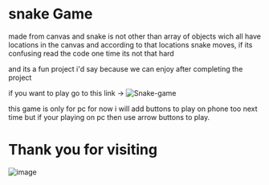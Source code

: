 # snake Game
made from canvas and snake is not other than array of objects wich all have locations in the canvas and according to that locations snake moves, if its confusing read the code one time its not that hard

and its a fun project i'd say because we can enjoy after completing the project 

if you want to play go to this link -> ![Snake-game](https://divysoni03.github.io/snakeGame/)

this game is only for pc for now i will add buttons to play on phone too next time but if your playing on pc then use arrow buttons to play.

# Thank you for visiting


![image](https://github.com/user-attachments/assets/f5e40e22-d18d-400e-9d98-785ac7f3e92c)
